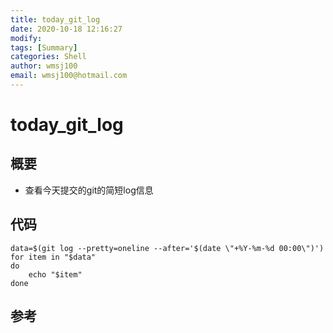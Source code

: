```yaml
---
title: today_git_log
date: 2020-10-18 12:16:27
modify: 
tags: [Summary]
categories: Shell
author: wmsj100
email: wmsj100@hotmail.com
---
```


# today_git_log

## 概要

- 查看今天提交的git的简短log信息

## 代码

```shell
data=$(git log --pretty=oneline --after='$(date \"+%Y-%m-%d 00:00\")')
for item in "$data"
do
    echo "$item"
done
```
## 参考


